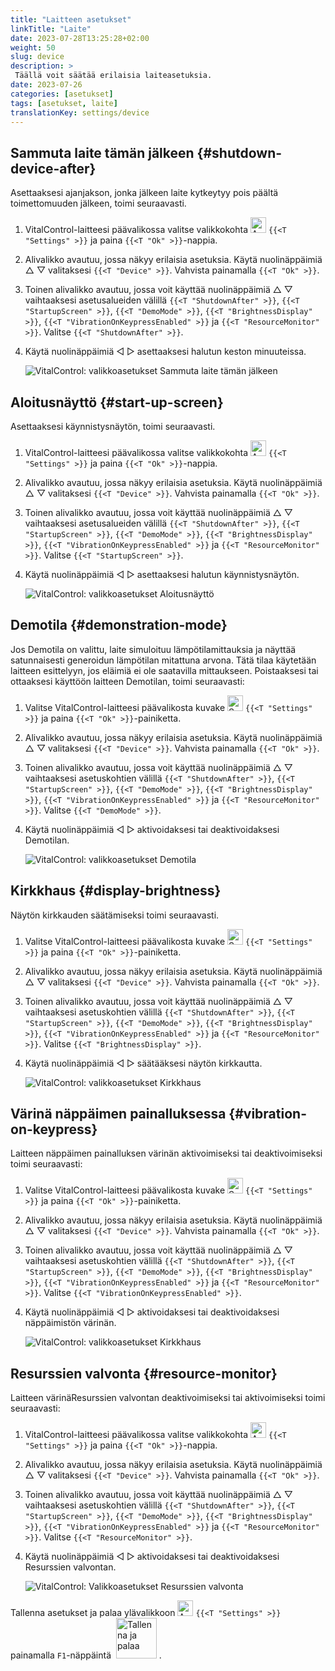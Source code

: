 ```yaml
---
title: "Laitteen asetukset"
linkTitle: "Laite"
date: 2023-07-28T13:25:28+02:00
weight: 50
slug: device
description: >
 Täällä voit säätää erilaisia laiteasetuksia.
date: 2023-07-26
categories: [asetukset]
tags: [asetukset, laite]
translationKey: settings/device
---
```

## Sammuta laite tämän jälkeen {#shutdown-device-after}
Asettaaksesi ajanjakson, jonka jälkeen laite kytkeytyy pois päältä toimettomuuden jälkeen, toimi seuraavasti.

1. VitalControl-laitteesi päävalikossa valitse valikkokohta <img src="/icons/gear.svg" width="25" align="bottom" alt="Asetukset" /> `{{<T "Settings" >}}` ja paina `{{<T "Ok" >}}`-nappia.

2. Alivalikko avautuu, jossa näkyy erilaisia asetuksia. Käytä nuolinäppäimiä △ ▽ valitaksesi `{{<T "Device" >}}`. Vahvista painamalla `{{<T "Ok" >}}`.

3. Toinen alivalikko avautuu, jossa voit käyttää nuolinäppäimiä △ ▽ vaihtaaksesi asetusalueiden välillä `{{<T "ShutdownAfter" >}}`, `{{<T "StartupScreen" >}}`, `{{<T "DemoMode" >}}`, `{{<T "BrightnessDisplay" >}}`, `{{<T "VibrationOnKeypressEnabled" >}}` ja `{{<T "ResourceMonitor" >}}`. Valitse `{{<T "ShutdownAfter" >}}`.

4. Käytä nuolinäppäimiä ◁ ▷ asettaaksesi halutun keston minuuteissa.

    ![VitalControl: valikkoasetukset Sammuta laite tämän jälkeen](../images/shutdowndeviceafter.png "Sammuta laite tämän jälkeen")

## Aloitusnäyttö {#start-up-screen}

Asettaaksesi käynnistysnäytön, toimi seuraavasti.

1. VitalControl-laitteesi päävalikossa valitse valikkokohta <img src="/icons/gear.svg" width="25" align="bottom" alt="Asetukset" /> `{{<T "Settings" >}}` ja paina `{{<T "Ok" >}}`-nappia.

2. Alivalikko avautuu, jossa näkyy erilaisia asetuksia. Käytä nuolinäppäimiä △ ▽ valitaksesi `{{<T "Device" >}}`. Vahvista painamalla `{{<T "Ok" >}}`.

3. Toinen alivalikko avautuu, jossa voit käyttää nuolinäppäimiä △ ▽ vaihtaaksesi asetusalueiden välillä `{{<T "ShutdownAfter" >}}`, `{{<T "StartupScreen" >}}`, `{{<T "DemoMode" >}}`, `{{<T "BrightnessDisplay" >}}`, `{{<T "VibrationOnKeypressEnabled" >}}` ja `{{<T "ResourceMonitor" >}}`. Valitse `{{<T "StartupScreen" >}}`.

4. Käytä nuolinäppäimiä ◁ ▷ asettaaksesi halutun käynnistysnäytön.

    ![VitalControl: valikkoasetukset Aloitusnäyttö](../images/startupscreen.png "Aloitusnäyttö")

## Demotila {#demonstration-mode}

Jos Demotila on valittu, laite simuloituu lämpötilamittauksia ja näyttää satunnaisesti generoidun lämpötilan mitattuna arvona. Tätä tilaa käytetään laitteen esittelyyn, jos eläimiä ei ole saatavilla mittaukseen. Poistaaksesi tai ottaaksesi käyttöön laitteen Demotilan, toimi seuraavasti:

1. Valitse VitalControl-laitteesi päävalikosta kuvake <img src="/icons/gear.svg" width="25" align="bottom" alt="Settings" /> `{{<T "Settings" >}}` ja paina `{{<T "Ok" >}}`-painiketta.

2. Alivalikko avautuu, jossa näkyy erilaisia asetuksia. Käytä nuolinäppäimiä △ ▽ valitaksesi `{{<T "Device" >}}`. Vahvista painamalla `{{<T "Ok" >}}`.

3. Toinen alivalikko avautuu, jossa voit käyttää nuolinäppäimiä △ ▽ vaihtaaksesi asetuskohtien välillä `{{<T "ShutdownAfter" >}}`, `{{<T "StartupScreen" >}}`, `{{<T "DemoMode" >}}`, `{{<T "BrightnessDisplay" >}}`, `{{<T "VibrationOnKeypressEnabled" >}}` ja `{{<T "ResourceMonitor" >}}`. Valitse `{{<T "DemoMode" >}}`.

4. Käytä nuolinäppäimiä ◁ ▷ aktivoidaksesi tai deaktivoidaksesi Demotilan.

    ![VitalControl: valikkoasetukset Demotila](../images/demonstrationmode.png "Demotila")

## Kirkkhaus {#display-brightness}

Näytön kirkkauden säätämiseksi toimi seuraavasti.

1. Valitse VitalControl-laitteesi päävalikosta kuvake <img src="/icons/gear.svg" width="25" align="bottom" alt="Settings" /> `{{<T "Settings" >}}` ja paina `{{<T "Ok" >}}`-painiketta.

2. Alivalikko avautuu, jossa näkyy erilaisia asetuksia. Käytä nuolinäppäimiä △ ▽ valitaksesi `{{<T "Device" >}}`. Vahvista painamalla `{{<T "Ok" >}}`.

3. Toinen alivalikko avautuu, jossa voit käyttää nuolinäppäimiä △ ▽ vaihtaaksesi asetuskohtien välillä `{{<T "ShutdownAfter" >}}`, `{{<T "StartupScreen" >}}`, `{{<T "DemoMode" >}}`, `{{<T "BrightnessDisplay" >}}`, `{{<T "VibrationOnKeypressEnabled" >}}` ja `{{<T "ResourceMonitor" >}}`. Valitse `{{<T "BrightnessDisplay" >}}`.

4. Käytä nuolinäppäimiä ◁ ▷ säätääksesi näytön kirkkautta.

    ![VitalControl: valikkoasetukset Kirkkhaus](../images/displaybrightness.png "Kirkkhaus")

## Värinä näppäimen painalluksessa {#vibration-on-keypress}

Laitteen näppäimen painalluksen värinän aktivoimiseksi tai deaktivoimiseksi toimi seuraavasti:

1. Valitse VitalControl-laitteesi päävalikosta kuvake <img src="/icons/gear.svg" width="25" align="bottom" alt="Settings" /> `{{<T "Settings" >}}` ja paina `{{<T "Ok" >}}`-painiketta.

2. Alivalikko avautuu, jossa näkyy erilaisia asetuksia. Käytä nuolinäppäimiä △ ▽ valitaksesi `{{<T "Device" >}}`. Vahvista painamalla `{{<T "Ok" >}}`.

3. Toinen alivalikko avautuu, jossa voit käyttää nuolinäppäimiä △ ▽ vaihtaaksesi asetuskohtien välillä `{{<T "ShutdownAfter" >}}`, `{{<T "StartupScreen" >}}`, `{{<T "DemoMode" >}}`, `{{<T "BrightnessDisplay" >}}`, `{{<T "VibrationOnKeypressEnabled" >}}` ja `{{<T "ResourceMonitor" >}}`. Valitse `{{<T "VibrationOnKeypressEnabled" >}}`.

4. Käytä nuolinäppäimiä ◁ ▷ aktivoidaksesi tai deaktivoidaksesi näppäimistön värinän.

    ![VitalControl: valikkoasetukset Kirkkhaus](../images/vibrationonkeypress.png "Kirkkhaus")

## Resurssien valvonta {#resource-monitor}

Laitteen värinäResurssien valvontan deaktivoimiseksi tai aktivoimiseksi toimi seuraavasti:

1. VitalControl-laitteesi päävalikossa valitse valikkokohta <img src="/icons/gear.svg" width="25" align="bottom" alt="Asetukset" /> `{{<T "Settings" >}}` ja paina `{{<T "Ok" >}}`-nappia.

2. Alivalikko avautuu, jossa näkyy erilaisia asetuksia. Käytä nuolinäppäimiä △ ▽ valitaksesi `{{<T "Device" >}}`. Vahvista painamalla `{{<T "Ok" >}}`.

3. Toinen alivalikko avautuu, jossa voit käyttää nuolinäppäimiä △ ▽ vaihtaaksesi asetuskohtien välillä `{{<T "ShutdownAfter" >}}`, `{{<T "StartupScreen" >}}`, `{{<T "DemoMode" >}}`, `{{<T "BrightnessDisplay" >}}`, `{{<T "VibrationOnKeypressEnabled" >}}` ja `{{<T "ResourceMonitor" >}}`. Valitse `{{<T "ResourceMonitor" >}}`.

4. Käytä nuolinäppäimiä ◁ ▷ aktivoidaksesi tai deaktivoidaksesi Resurssien valvontan.

    ![VitalControl: Valikkoasetukset Resurssien valvonta](../images/resourcemonitor.png "Resurssien valvonta")

Tallenna asetukset ja palaa ylävalikkoon <img src="/icons/gear.svg" width="25" align="bottom" alt="Asetukset" /> `{{<T "Settings" >}}` painamalla `F1`-näppäintä &nbsp;<img src="/icons/footer/save_exit.svg" width="65" align="bottom" alt="Tallenna ja palaa" />&nbsp;.
